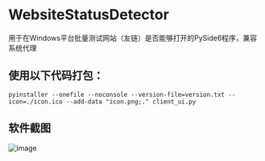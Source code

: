 # WebsiteStatusDetector
用于在Windows平台批量测试网站（友链）是否能够打开的PySide6程序，兼容系统代理

## 使用以下代码打包：
`pyinstaller --onefile --noconsole --version-file=version.txt --icon=./icon.ico --add-data "icon.png;." client_ui.py`

## 软件截图
![image](https://github.com/user-attachments/assets/5f20ef57-8f3d-4299-bfa6-669115d97bf0)
